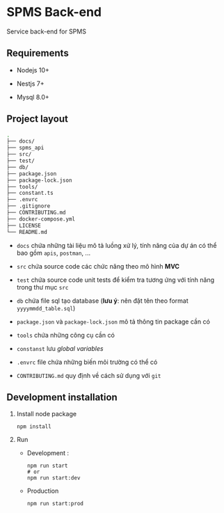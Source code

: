 # SPMS Back-end

Service back-end for SPMS

## Requirements

- Nodejs 10+

- Nestjs 7+

- Mysql 8.0+

## Project layout

```bash
.
├── docs/
├── spms_api
├── src/
├── test/
├── db/
├── package.json
├── package-lock.json  
├── tools/
├── constant.ts
├── .envrc
├── .gitignore
├── CONTRIBUTING.md
├── docker-compose.yml
├── LICENSE
└── README.md
```

- `docs` chứa những tài liệu mô tả luồng xử lý, tính năng của dự án có thể bao gồm `apis`, `postman`, ...

  
- `src` chứa source code các chức năng theo mô hình **MVC**
  
- `test` chứa source code unit tests để kiểm tra tương ứng với tính năng trong thư mục `src`
  
- `db` chứa file sql tạo database (**lưu ý**: nên đặt tên theo format `yyyymmdd_table.sql`)
  
- `package.json` và `package-lock.json` mô tả thông tin package cần có
  
- `tools` chứa những công cụ cần có
  
- `constanst` lưu *global variables*

- `.envrc` file chứa những biến môi trường có thể có

- `CONTRIBUTING.md` quy định về cách sử dụng với `git`

## Development installation

1. Install node package
   
   ```shell
   npm install
   ```

2. Run 
   
   - Development : 
     
     ```shell
     npm run start
     # or
     npm run start:dev
     ```
   
   - Production
     
     ```shell
     npm run start:prod
     ```
